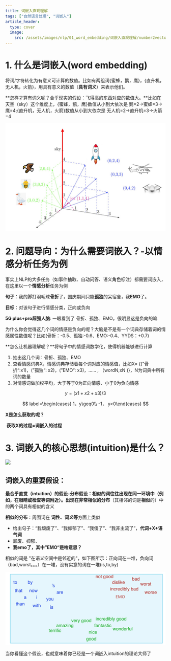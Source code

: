 ```yaml
---
title: 词嵌入直观理解
tags: ["自然语言处理", "词嵌入"]
article_header:
  type: cover
  image:
    src: /assets/images/nlp/01_word_embedding/词嵌入直观理解/number2vector.jpg
---
```




# 1. 什么是词嵌入(word embedding)

将词/字符转化为有意义可计算的数值。比如有两组词{蜜蜂，鹅，鹰}，{直升机，无人机，火箭}，用具有意义的数值（**具有词义**）来表示他们。

**怎样才算有词义呢？合乎现实的假设：飞得高的东西对应的数值大。**比如在天空（sky）这个维度上，{蜜蜂，鹅，鹰}数值从小到大依次是 鹅=2→蜜蜂=3→鹰=4;{直升机，无人机，火箭}数值从小到大依次是 无人机=2→直升机=3→火箭=4

![number2vector](/assets/images/nlp/01_word_embedding/词嵌入直观理解/number2vector.jpg)

# 2. 问题导向：为什么需要词嵌入？-以情感分析任务为例

事实上NLP的大多任务（如事件抽取、自动问答、语义角色标注）都需要词嵌入，在这里以一个**情感分析**任务为例

**句子**：我的脚打羽毛球**骨折**了，国庆期间只能**孤独**的呆宿舍，我**EMO**了。

**目标**：对该句子进行情感分类，正向或负向

**5G plus+pro超强人脑**: 一眼看到了 骨折、孤独、EMO，很明显这是负向的嘛

为什么你会觉得这几个词的情感是负向的呢？大脑是不是有一个词典存储着词的情感属性数值呢？比如(骨折：-0.5、孤独:-0.6、EMO:-0.4、YYDS：+0.7)

**怎么让机器理解呢？**将句子中的情感词数学化，使得机器能够进行计算

1. 抽出这几个词：骨折、孤独、EMO
2. 查看情感词典X，情感词典存储着每个词对应的情感值，比如X= {(”骨折“:x1)，(”孤独“: x2)，(”EMO“: x3)，...... , （wordN,xN )}，N为词典中所有词的数量
3. 对情感词做加权平均，大于等于0为正向情感、小于0为负向情感

$$
y = (x1+x2+x3)/3
$$

$$
label=\begin{cases} 1，y\geq0\\ -1， y<0\end{cases}
$$



**X是怎么获取的呢？**

​	**获取X的过程=词嵌入的过程**

# 3. 词嵌入的核心思想(intuition)是什么？

![](/assets/images/nlp/01_word_embedding/词嵌入直观理解/word2vec.png)
## 词嵌入的重要假设：

**最合乎直觉（intuition）的假设-分布假设：相似的词往往出现在同一环境中（例如，在眼睛或检查等词附近）。**出现在非常**相似的分布**（其相邻的词是**相似**的）中的两个词具有相似的含义

**相似的分布**：周围词在 **词性、词义等**方面上类似

- 给出句子：“我颓废了”、“我抑郁了”、“我傻了”、“我非主流了”，**代词+X+语气词**
- 颓废、抑郁、
- **我emo了，其中”EMO“是啥意思？**

相似的词是 "在语义空间中是邻近的"，如下图所示：正向词在一堆，负向词（bad,worst。。。）在一堆，没有实意的词在一堆(is,to,by)

![distribution](/assets/images/nlp/01_word_embedding/词嵌入直观理解/distribution.jpg)



当你看懂这个假设，也就意味着你已经是一个词嵌入intuition的理论大师了 





















